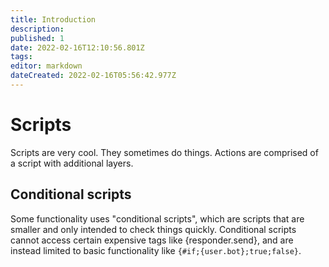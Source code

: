 ```yaml
---
title: Introduction
description: 
published: 1
date: 2022-02-16T12:10:56.801Z
tags: 
editor: markdown
dateCreated: 2022-02-16T05:56:42.977Z
---
```


# Scripts

Scripts are very cool. They sometimes do things. Actions are comprised of a script with additional layers. 

## Conditional scripts

Some functionality uses "conditional scripts", which are scripts that are smaller and only intended to check things quickly. Conditional scripts cannot access certain expensive tags like {responder.send}, and are instead limited to basic functionality like `{#if;{user.bot};true;false}`.
